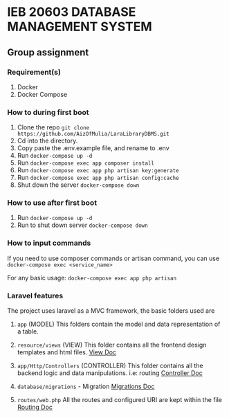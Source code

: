 # IEB 20603 DATABASE MANAGEMENT SYSTEM

## Group assignment

### Requirement(s)
1. Docker
2. Docker Compose

### How to during first boot

1. Clone the repo `git clone https://github.com/AizOfMulia/LaraLibraryDBMS.git`
2. Cd into the directory.
3. Copy paste the .env.example file, and rename to .env
4. Run `docker-compose up -d`
5. Run `docker-compose exec app composer install`
6. Run `docker-compose exec app php artisan key:generate`
7. Run `docker-compose exec app php artisan config:cache`
5. Shut down the server `docker-compose down`

### How to use after first boot
1. Run `docker-compose up -d`
2. Run to shut down server `docker-compose down`

### How to input commands
If you need to use composer commands or artisan command, you can use `docker-compose exec <service_name>`

For any basic usage:
`docker-compose exec app php artisan`

### Laravel features
The project uses laravel as a MVC framework, the basic folders used are
1. `app` (MODEL)
This folders contain the model and data representation of a table.

2. `resource/views` (VIEW)
This folder contains all the frontend design templates and html files.
[View Doc](https://laravel.com/docs/7.x/blade)

2. `app/Http/Controllers` (CONTROLLER)
This folder contains all the backend logic and data manipulations. i.e: routing
[Controller Doc](https://laravel.com/docs/7.x/controllers)

3. `database/migrations` - Migration
[Migrations Doc](https://laravel.com/docs/7.x/migrations)

4. `routes/web.php`
All the routes and configured URI are kept within the file
[Routing Doc](https://laravel.com/docs/7.x/routing)
